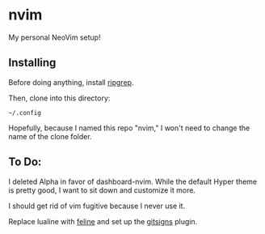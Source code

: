 # nvim
My personal NeoVim setup!

## Installing
Before doing anything, install [ripgrep](https://github.com/BurntSushi/ripgrep).

Then, clone into this directory:
```
~/.config
```

Hopefully, because I named this repo "nvim," I won't need to change the name of the clone folder.

## To Do:
I deleted Alpha in favor of dashboard-nvim. While the default Hyper theme is pretty good, I want to sit down and customize it more.

I should get rid of vim fugitive because I never use it.

Replace lualine with [feline](https://github.com/freddiehaddad/feline.nvim/?tab=readme-ov-file) and set up the [gitsigns](https://github.com/lewis6991/gitsigns.nvim/) plugin.
